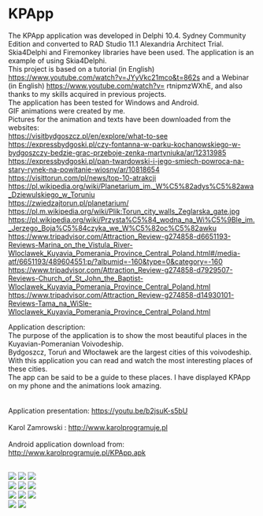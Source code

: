 # KPApp
The KPApp application was developed in Delphi 10.4. Sydney Community Edition and converted to RAD Studio 11.1 Alexandria Architect Trial. <BR>
Skia4Delphi and Firemonkey libraries have been used. The application is an example of using Skia4Delphi. <BR>
This project is based on a tutorial (in English) https://www.youtube.com/watch?v=JYyVkc21mco&t=862s and a Webinar (in English) https://www.youtube.com/watch?v= rtnipmzWXhE, and also thanks to my skills acquired in previous projects. <BR>
The application has been tested for Windows and Android. <BR>
GIF animations were created by me. <BR>
Pictures for the animation and texts have been downloaded from the websites: <BR>
https://visitbydgoszcz.pl/en/explore/what-to-see <BR>
https://expressbydgoski.pl/czy-fontanna-w-parku-kochanowskiego-w-bydgoszczy-bedzie-grac-przeboje-zenka-martyniuka/ar/12313985 <BR>
https://expressbydgoski.pl/pan-twardowski-i-jego-smiech-powroca-na-stary-rynek-na-powitanie-wiosny/ar/10818654 <BR>
https://visittorun.com/pl/news/top-10-atrakcji <BR>
https://pl.wikipedia.org/wiki/Planetarium_im._W%C5%82adys%C5%82awa_Dziewulskiego_w_Toruniu <BR>
https://zwiedzajtorun.pl/planetarium/ <BR>
https://pl.m.wikipedia.org/wiki/Plik:Torun_city_walls_Zeglarska_gate.jpg <BR>
https://pl.wikipedia.org/wiki/Przysta%C5%84_wodna_na_Wi%C5%9Ble_im._Jerzego_Boja%C5%84czyka_we_W%C5%82oc%C5%82awku <BR>
https://www.tripadvisor.com/Attraction_Review-g274858-d6651193-Reviews-Marina_on_the_Vistula_River-Wloclawek_Kuyavia_Pomerania_Province_Central_Poland.html#/media-atf/6651193/489604551:p/?albumid=-160&type=0&category=-160 <BR>
https://www.tripadvisor.com/Attraction_Review-g274858-d7929507-Reviews-Church_of_St_John_the_Baptist-Wloclawek_Kuyavia_Pomerania_Province_Central_Poland.html <BR>
https://www.tripadvisor.com/Attraction_Review-g274858-d14930101-Reviews-Tama_na_WiSle-Wloclawek_Kuyavia_Pomerania_Province_Central_Poland.html <BR>


Application description: <BR>
The purpose of the application is to show the most beautiful places in the Kuyavian-Pomeranian Voivodeship. <BR>
Bydgoszcz, Toruń and Włocławek are the largest cities of this voivodeship. <BR>
With this application you can read and watch the most interesting places of these cities. <BR>
The app can be said to be a guide to these places. I have displayed KPApp on my phone and the animations look amazing. <BR>
<BR>
<BR>
Application presentation: https://youtu.be/b2jsuK-s5bU<BR>
<BR>
Karol Zamrowski : http://www.karolprogramuje.pl<BR>
<BR>
Android application download from: http://www.karolprogramuje.pl/KPApp.apk<BR>
<BR>

<img src="https://github.com/loraken/KP/Screen/Windows/KP1.png">
<img src="https://github.com/gbegreg/KP/Screen/Windows/KP2.png">
<img src="https://github.com/gbegreg/KP/Screen/Windows/KP3.png">
<BR>
<img src="https://github.com/gbegreg/KP/Screen/Windows/KP4.png">
<img src="https://github.com/gbegreg/KP/Screen/Windows/KP5.png">
<img src="https://github.com/gbegreg/KP/Screen/Windows/KP6.png">
<BR>
<img src="https://github.com/loraken/KP/Screen/Android/KP1.png">
<img src="https://github.com/gbegreg/KP/Screen/Android/KP2.png">
<img src="https://github.com/gbegreg/KP/Screen/Android/KP3.png">
<BR>
<img src="https://github.com/gbegreg/KP/Screen/Android/KP4.png">
<img src="https://github.com/gbegreg/KP/Screen/Android/KP5.png">

<BR>


